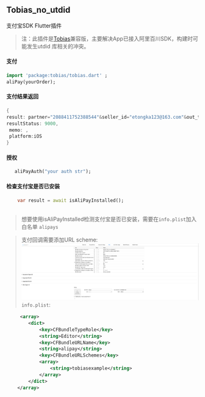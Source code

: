 ## Tobias_no_utdid

支付宝SDK Flutter插件

> 注：此插件是[Tobias](https://pub.flutter-io.cn/packages/tobias)兼容版，主要解决App已接入阿里百川SDK，构建时可能发生utdid 库相关的冲突。

#### 支付
```dart
import 'package:tobias/tobias.dart' ;
aliPay(yourOrder);
```
#### 支付结果返回
```dart
{
result: partner="2088411752388544"&seller_id="etongka123@163.com"&out_trade_no="180926084213001"&subject="test pay"&total_fee="0.01"&notify_url="http://127.0.0.1/alipay001"&service="mobile.securitypay.pay"&payment_type="1"&_input_charset="utf-8"&it_b_pay="30m"&return_url="m.alipay.com"&success="true"&sign_type="RSA"&sign="nCZ8MDhsNvYNAbrLZJZ2VUy6vydgAp+JCq1aQo6ORDYtI9zwtnja3qNGQNiDJCuktoIj7fSTM487XhjPDqnOreZjIA1GJpxu9D1I3nMXIn1M7DfZ0noDwXcYZ438/jbYac7g8mhpwdKGweLCAni9mO3Y6q3iBFkox8i9PcsGxJY=",
resultStatus: 9000,
 memo: ,
 platform:iOS
}

```
 
#### 授权

```dart
   aliPayAuth("your auth str");

```

#### 检查支付宝是否已安装

```dart
    var result = await isAliPayInstalled();
   
``` 

> 想要使用isAliPayInstalled检测支付宝是否已安装，需要在`info.plist`加入白名单 `alipays`

> 支付回调需要添加URL scheme:
![url_schema](./arts/url_schema.png)
 `info.plist`:
```xml
     <array>
   		<dict>
   			<key>CFBundleTypeRole</key>
   			<string>Editor</string>
   			<key>CFBundleURLName</key>
   			<string>alipay</string>
   			<key>CFBundleURLSchemes</key>
   			<array>
   				<string>tobiasexample</string>
   			</array>
   		</dict>
   	</array>

```
